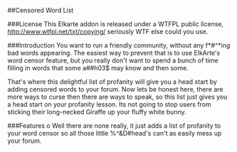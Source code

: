 ##Censored Word List

###License
This Elkarte addon is released under a WTFPL public license, http://www.wtfpl.net/txt/copying/ seriously WTF else could you use.

###Introduction
You want to run a friendly community, without any f*#^*ing bad words appearing. The easiest way to prevent that is to use ElkArte's word censor feature, but you really don't want to spend a bunch of time filling in words that some a##h03$ may know and then some.

That's where this delightful list of profanity will give you a head start by adding censored words to your forum.  Now lets be honest here, there are more ways to curse then there are ways to speak, so this list just gives you a head start on your profanity lesson.  Its not going to stop users from sticking their long-necked Giraffe up your fluffy white bunny.

###Features
o Well there are none really, it just adds a list of profanity to your word censor so all those little %^&D#head's can't as easily mess up your forum.